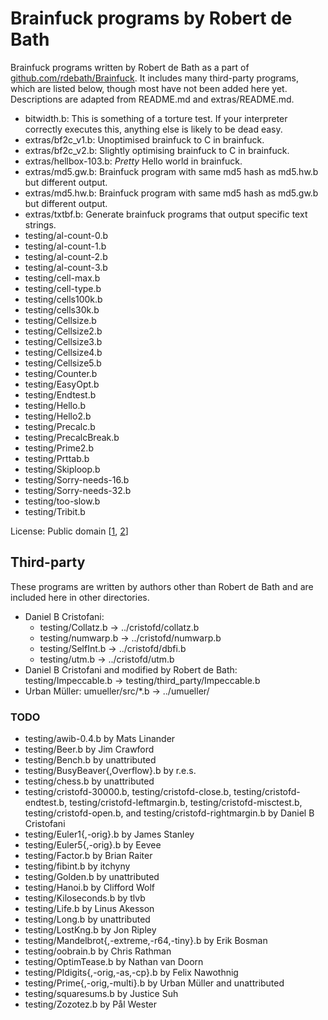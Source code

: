 # Brainfuck programs by Robert de Bath

Brainfuck programs written by Robert de Bath as a part of
[github.com/rdebath/Brainfuck](https://github.com/rdebath/Brainfuck). It
includes many third-party programs, which are listed below, though most have not
been added here yet. Descriptions are adapted from README.md and
extras/README.md.

- bitwidth.b: This is something of a torture test. If your interpreter correctly
  executes this, anything else is likely to be dead easy.
- extras/bf2c_v1.b: Unoptimised brainfuck to C in brainfuck.
- extras/bf2c_v2.b: Slightly optimising brainfuck to C in brainfuck.
- extras/hellbox-103.b: *Pretty* Hello world in brainfuck.
- extras/md5.gw.b: Brainfuck program with same md5 hash as md5.hw.b but
  different output.
- extras/md5.hw.b: Brainfuck program with same md5 hash as md5.gw.b but
  different output.
- extras/txtbf.b: Generate brainfuck programs that output specific text strings.
- testing/al-count-0.b
- testing/al-count-1.b
- testing/al-count-2.b
- testing/al-count-3.b
- testing/cell-max.b
- testing/cell-type.b
- testing/cells100k.b
- testing/cells30k.b
- testing/Cellsize.b
- testing/Cellsize2.b
- testing/Cellsize3.b
- testing/Cellsize4.b
- testing/Cellsize5.b
- testing/Counter.b
- testing/EasyOpt.b
- testing/Endtest.b
- testing/Hello.b
- testing/Hello2.b
- testing/Precalc.b
- testing/PrecalcBreak.b
- testing/Prime2.b
- testing/Prttab.b
- testing/Skiploop.b
- testing/Sorry-needs-16.b
- testing/Sorry-needs-32.b
- testing/too-slow.b
- testing/Tribit.b

License: Public domain [[1](https://github.com/rdebath/Brainfuck/blob/master/README.md#copyrights),
[2](https://github.com/rdebath/Brainfuck/blob/master/testing/Copyrights)]

## Third-party

These programs are written by authors other than Robert de Bath and are included
here in other directories.

- Daniel B Cristofani:
  - testing/Collatz.b -> ../cristofd/collatz.b
  - testing/numwarp.b -> ../cristofd/numwarp.b
  - testing/SelfInt.b -> ../cristofd/dbfi.b
  - testing/utm.b -> ../cristofd/utm.b
- Daniel B Cristofani and modified by Robert de Bath:
  testing/Impeccable.b -> testing/third_party/Impeccable.b
- Urban Müller:
  umueller/src/\*.b -> ../umueller/

### TODO

- testing/awib-0.4.b by Mats Linander
- testing/Beer.b by Jim Crawford
- testing/Bench.b by unattributed
- testing/BusyBeaver{,Overflow}.b by r.e.s.
- testing/chess.b by unattributed
- testing/cristofd-30000.b, testing/cristofd-close.b,
  testing/cristofd-endtest.b, testing/cristofd-leftmargin.b,
  testing/cristofd-misctest.b, testing/cristofd-open.b,
  and testing/cristofd-rightmargin.b by Daniel B Cristofani
- testing/Euler1{,-orig}.b by James Stanley
- testing/Euler5{,-orig}.b by Eevee
- testing/Factor.b by Brian Raiter
- testing/fibint.b by itchyny
- testing/Golden.b by unattributed
- testing/Hanoi.b by Clifford Wolf
- testing/Kiloseconds.b by tlvb
- testing/Life.b by Linus Akesson
- testing/Long.b by unattributed
- testing/LostKng.b by Jon Ripley
- testing/Mandelbrot{,-extreme,-r64,-tiny}.b by Erik Bosman
- testing/oobrain.b by Chris Rathman
- testing/OptimTease.b by Nathan van Doorn
- testing/PIdigits{,-orig,-as,-cp}.b by Felix Nawothnig
- testing/Prime{,-orig,-multi}.b by Urban Müller and unattributed
- testing/squaresums.b by Justice Suh
- testing/Zozotez.b by Pål Wester
